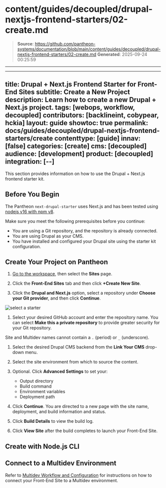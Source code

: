# content/guides/decoupled/drupal-nextjs-frontend-starters/02-create.md

> **Source**: https://github.com/pantheon-systems/documentation/blob/main/content/guides/decoupled/drupal-nextjs-frontend-starters/02-create.md
> **Generated**: 2025-09-24 00:25:59

---

---
title: Drupal + Next.js Frontend Starter for Front-End Sites
subtitle: Create a New Project
description: Learn how to create a new Drupal + Next.js project.
tags: [webops, workflow, decoupled]
contributors: [backlineint, cobypear, hckia]
layout: guide
showtoc: true
permalink: docs/guides/decoupled/drupal-nextjs-frontend-starters/create
contenttype: [guide]
innav: [false]
categories: [create]
cms: [decoupled]
audience: [development]
product: [decoupled]
integration: [--]
---

This section provides information on how to use the Drupal + Next.js frontend starter kit.

## Before You Begin

The Pantheon `next-drupal-starter` uses Next.js and has been tested using [nodejs v16 with npm v8](https://nodejs.org/en/download/).

Make sure you meet the following prerequisites before you continue:

- You are using a Git repository, and the repository is already connected.
- You are using Drupal as your CMS.
- You have installed and configured your Drupal site using the starter kit configuration.

## Create Your Project on Pantheon

1. [Go to the workspace](/guides/account-mgmt/workspace-sites-teams/workspaces#switch-between-workspaces), then select the **Sites** page.

1. Click the **Front-End Sites** tab and then click **+Create New Site**.

1. Click the **Drupal and Next.js** option, select a repository under **Choose your Git provider**, and then click **Continue**.

  ![select a starter](../../../../images/decoupled-select-starter-new.png)

1. Select your desired GitHub account and enter the repository name. You can select **Make this a private repository** to provide greater security for your Git repository.

  Site and Multidev names cannot contain a `.` (period) or `_` (underscore).

1. Select the desired Drupal CMS backend from the **Link Your CMS** drop-down menu.

1. Select the site environment from which to source the content.

1. Optional. Click **Advanced Settings** to set your:

   - Output directory
   - Build command
   - Environment variables
   - Deployment path

1. Click **Continue**. You are directed to a new page with the site name, deployment, and build information and status.

1. Click **Build Details** to view the build log.

1. Click **View Site** after the build completes to launch your Front-End Site.

## Create with Node.js CLI

<Partial file="decoupled-nodejs-cli.md" />

## Connect to a Multidev Environment

Refer to [Multidev Workflow and Configuration](/guides/decoupled/overview/fes-multidev) for instructions on how to connect your Front-End Site to a Multidev environment.
